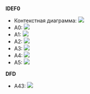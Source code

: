 **IDEF0**
* Контекстная диаграмма: ![](https://github.com/ndkator/ndkator.github.io/blob/master/6/01_A0.png)
* A0: ![](https://github.com/ndkator/ndkator.github.io/blob/master/6/02_A0.png)
* A1: ![](https://github.com/ndkator/ndkator.github.io/blob/master/6/03_A1.png)
* A2: ![](https://github.com/ndkator/ndkator.github.io/blob/master/6/04_A2.png)
* A3: ![](https://github.com/ndkator/ndkator.github.io/blob/master/6/05_A3.png)
* A4: ![](https://github.com/ndkator/ndkator.github.io/blob/master/6/06_A4.png)
* A5: ![](https://github.com/ndkator/ndkator.github.io/blob/master/6/07_A5.png)

**DFD**
* A43: ![](https://github.com/ndkator/ndkator.github.io/blob/master/6/07_A43.png)
